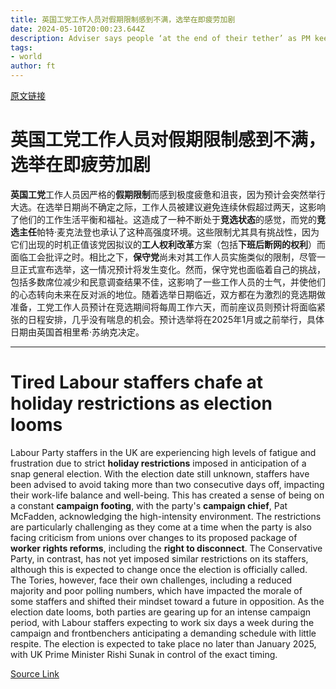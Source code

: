 ```yaml
---
title: 英国工党工作人员对假期限制感到不满，选举在即疲劳加剧
date: 2024-05-10T20:00:23.644Z
description: Adviser says people ‘at the end of their tether’ as PM keeps opposition guessing over poll date
tags: 
- world
author: ft
---
```


[原文链接](https://ft.com/content/0d8bb1f9-2d74-41e8-b2d5-c38a4205d28d)

# 英国工党工作人员对假期限制感到不满，选举在即疲劳加剧

**英国工党**工作人员因严格的**假期限制**而感到极度疲惫和沮丧，因为预计会突然举行大选。在选举日期尚不确定之际，工作人员被建议避免连续休假超过两天，这影响了他们的工作生活平衡和福祉。这造成了一种不断处于**竞选状态**的感觉，而党的**竞选主任**帕特·麦克法登也承认了这种高强度环境。这些限制尤其具有挑战性，因为它们出现的时机正值该党因拟议的**工人权利改革**方案（包括**下班后断网的权利**）而面临工会批评之时。相比之下，**保守党**尚未对其工作人员实施类似的限制，尽管一旦正式宣布选举，这一情况预计将发生变化。然而，保守党也面临着自己的挑战，包括多数席位减少和民意调查结果不佳，这影响了一些工作人员的士气，并使他们的心态转向未来在反对派的地位。随着选举日期临近，双方都在为激烈的竞选期做准备，工党工作人员预计在竞选期间将每周工作六天，而前座议员则预计将面临紧张的日程安排，几乎没有喘息的机会。预计选举将在2025年1月或之前举行，具体日期由英国首相里希·苏纳克决定。

---

# Tired Labour staffers chafe at holiday restrictions as election looms

Labour Party staffers in the UK are experiencing high levels of fatigue and frustration due to strict **holiday restrictions** imposed in anticipation of a snap general election. With the election date still unknown, staffers have been advised to avoid taking more than two consecutive days off, impacting their work-life balance and well-being. This has created a sense of being on a constant **campaign footing**, with the party's **campaign chief**, Pat McFadden, acknowledging the high-intensity environment. The restrictions are particularly challenging as they come at a time when the party is also facing criticism from unions over changes to its proposed package of **worker rights reforms**, including the **right to disconnect**. The Conservative Party, in contrast, has not yet imposed similar restrictions on its staffers, although this is expected to change once the election is officially called. The Tories, however, face their own challenges, including a reduced majority and poor polling numbers, which have impacted the morale of some staffers and shifted their mindset toward a future in opposition. As the election date looms, both parties are gearing up for an intense campaign period, with Labour staffers expecting to work six days a week during the campaign and frontbenchers anticipating a demanding schedule with little respite. The election is expected to take place no later than January 2025, with UK Prime Minister Rishi Sunak in control of the exact timing.

[Source Link](https://ft.com/content/0d8bb1f9-2d74-41e8-b2d5-c38a4205d28d)


